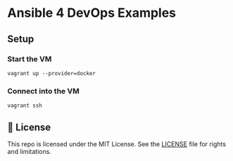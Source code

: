 # Ansible 4 DevOps Examples

## Setup

### Start the VM

```command
vagrant up --provider=docker
```

### Connect into the VM

```command
vagrant ssh
```

## 📄 License

This repo is licensed under the MIT License. See the [LICENSE](LICENSE.md) file for rights and limitations.

